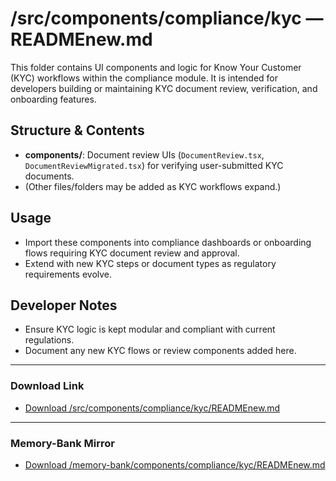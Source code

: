 # /src/components/compliance/kyc — READMEnew.md

This folder contains UI components and logic for Know Your Customer (KYC) workflows within the compliance module. It is intended for developers building or maintaining KYC document review, verification, and onboarding features.

## Structure & Contents

- **components/**: Document review UIs (`DocumentReview.tsx`, `DocumentReviewMigrated.tsx`) for verifying user-submitted KYC documents.
- (Other files/folders may be added as KYC workflows expand.)

## Usage
- Import these components into compliance dashboards or onboarding flows requiring KYC document review and approval.
- Extend with new KYC steps or document types as regulatory requirements evolve.

## Developer Notes
- Ensure KYC logic is kept modular and compliant with current regulations.
- Document any new KYC flows or review components added here.

---

### Download Link
- [Download /src/components/compliance/kyc/READMEnew.md](sandbox:/Users/neilbatchelor/Cursor/1/src/components/compliance/kyc/READMEnew.md)

---

### Memory-Bank Mirror
- [Download /memory-bank/components/compliance/kyc/READMEnew.md](sandbox:/Users/neilbatchelor/Cursor/1/memory-bank/components/compliance/kyc/READMEnew.md)
